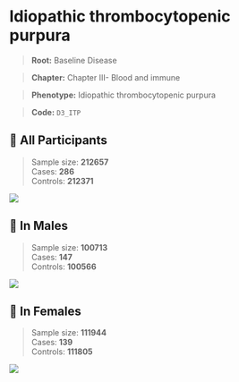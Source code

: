# Idiopathic thrombocytopenic purpura

> **Root:** Baseline Disease  

> **Chapter:** Chapter III- Blood and immune  

> **Phenotype:** Idiopathic thrombocytopenic purpura  

> **Code:** `D3_ITP`

## 🧪 All Participants  
> Sample size: **212657**  
> Cases: **286**  
> Controls: **212371**
<img src="/Disease/Figures/ALL/Incidence/D3_ITP.png"/>
<CsvTable src="/Disease/Data/ALL/Incidence/COX_D3_ITP.csv" label="🔍 View full results" />

## 👨 In Males  
> Sample size: **100713**  
> Cases: **147**  
> Controls: **100566**
<img src="/Disease/Figures/Male/Incidence/D3_ITP.png"/>
<CsvTable src="/Disease/Data/Male/Incidence/COX_D3_ITP.csv" label="🔍 View full results" />

## 👩 In Females  
> Sample size: **111944**  
> Cases: **139**  
> Controls: **111805**
<img src="/Disease/Figures/Female/Incidence/D3_ITP.png"/>
<CsvTable src="/Disease/Data/Female/Incidence/COX_D3_ITP.csv" label="🔍 View full results" />
